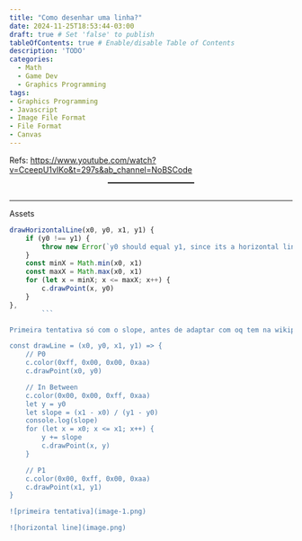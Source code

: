 ```yaml
---
title: "Como desenhar uma linha?"
date: 2024-11-25T18:53:44-03:00
draft: true # Set 'false' to publish
tableOfContents: true # Enable/disable Table of Contents
description: 'TODO'
categories:
  - Math
  - Game Dev
  - Graphics Programming
tags:
- Graphics Programming
- Javascript
- Image File Format
- File Format
- Canvas
---
```


Refs:
https://www.youtube.com/watch?v=CceepU1vIKo&t=297s&ab_channel=NoBSCode


<div style="display: flex; justify-content: center; align-items: center; flex-direction: column; padding-bottom: 16px ">
    <canvas id="canvas"></canvas>
</div>

<style>
    canvas {
        border: 1px solid black;
        width: 30%;
        image-rendering: pixelated;
    }
</style>

<script src='./playground.js'></script>

---

Assets

```js
drawHorizontalLine(x0, y0, x1, y1) {
    if (y0 !== y1) {
        throw new Error(`y0 should equal y1, since its a horizontal line`)
    }
    const minX = Math.min(x0, x1)
    const maxX = Math.max(x0, x1)
    for (let x = minX; x <= maxX; x++) {
        c.drawPoint(x, y0)
    }
},
        ```

Primeira tentativa só com o slope, antes de adaptar com oq tem na wikipedia:

const drawLine = (x0, y0, x1, y1) => {
    // P0
    c.color(0xff, 0x00, 0x00, 0xaa)
    c.drawPoint(x0, y0)

    // In Between
    c.color(0x00, 0x00, 0xff, 0xaa)
    let y = y0
    let slope = (x1 - x0) / (y1 - y0)
    console.log(slope)
    for (let x = x0; x <= x1; x++) {
        y += slope
        c.drawPoint(x, y)
    }

    // P1
    c.color(0x00, 0xff, 0x00, 0xaa)
    c.drawPoint(x1, y1)
}

![primeira tentativa](image-1.png)

![horizontal line](image.png)